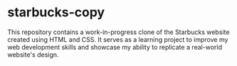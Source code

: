 # starbucks-copy
This repository contains a work-in-progress clone of the Starbucks website created using HTML and CSS. It serves as a learning project to improve my web development skills and showcase my ability to replicate a real-world website's design.
